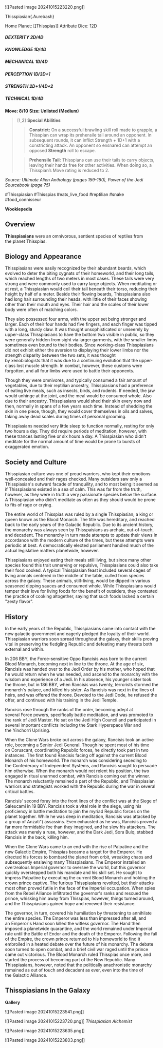 ![[Pasted image 20241015223220.png]]

Thisspiasian{.Aurebash}


Home Planet: [[Thisspias]]
Attribute Dice: 12D
##### DEXTERITY 2D/4D
##### KNOWLEDGE 1D/4D
##### MECHANICAL 1D/4D
##### PERCEPTION 1D/3D+1
##### STRENGTH 2D+1/4D+2
##### TECHNICAL 1D/4D
**Move: 8/10**
**Size: Unlisted (Medium)**

> [!_2] 
> **Special Abilities**
> > **Constrict:** On a successful brawling skill roll made to grapple, a Thisspian can wrap its prehensile tail around an opponent. In subsequent rounds, it can inflict  Strength + 1D+1 with a constricting attack. An opponent so ensnared can attempt an opposed **Strength** roll to escape. 
> 
> > **Prehensile Tail:** Thisspians can use their tails to carry objects, leaving their hands free for other activities. When doing so, a Thisspian’s Move rating is reduced to 2.
> 

*Source: Ultimate Alien Anthology (pages 159-160), Power of the Jedi Sourcebook (page 75)*



#Thisspiasian #Thisspias #eats_live_food #reptilian #snake 
#food_connisseur 

**Wookiepedia**

## Overview

**Thisspiasians** were an omnivorous, sentient species of reptiles from the planet Thisspias.

## Biology and Appearance

Thisspiasians were easily recognized by their abundant beards, which evolved to deter the biting cygnats of their homeworld, and their long tails, which reached lengths of two meters in most cases. These tails were very strong and were commonly used to carry large objects. When meditating or at rest, a Thisspiasian would coil their tail beneath their torso, reducing their height by half of a meter. Beside their flowing beards, Thisspiasians also had long hair surrounding their heads, with little of their faces showing other than their mouth and eyes. Their hair and the scales of their lower body were often of matching colors.

They also possessed four arms, with the upper set being stronger and larger. Each of their four hands had five fingers, and each finger was tipped with a long, sturdy claw. It was thought unsophisticated or unseemly by upper-class Thisspiasians to have the bottom two visible in public, so they were generally hidden from sight via larger garments, with the smaller limbs sometimes even bound to their bodies. Since working-class Thisspiasians did not exhibit either the aversion to displaying their lower limbs nor the strength disparity between the two sets, it was thought by xenobiologists that it was due to a continuing evolution that the upper-class lost muscle strength. In combat, however, these customs were forgotten, and all four limbs were used to battle their opponents.

Though they were omnivores, and typically consumed a fair amount of vegetables, due to their reptilian ancestry, Thisspiasians had a preference of eating live meals, such as insects, birds, and rodents. If needed, the jaw would unhinge at the joint, and the meal would be consumed whole. Also due to their ancestry, Thisspiasians would shed their skin every now and then, normally in spans of a few years each time. Instead of shedding the skin in one piece, though, they would cover themselves in oils and salves, taking away dead scales during times of personal grooming.

Thisspiasians needed very little sleep to function normally, resting for only two hours a day. They did require periods of meditation, however, with these trances lasting five or six hours a day. A Thisspiasian who didn't meditate for the normal amount of time would be prone to bursts of exaggerated emotion.

## Society and Culture

Thisspiasian culture was one of proud warriors, who kept their emotions well-concealed and their rages checked. Many outsiders saw only a Thisspiasian's outward facade of tranquility, and to most being it seemed as if Thisspiasians existed in a sea of calm. This was far from the truth, however, as they were in truth a very passionate species below the surface. A Thisspiasian who didn't meditate as often as they should would be prone to fits of rage or crying.

The entire world of Thisspias was ruled by a single Thisspiasian, a king or queen known as the Blood Monarch. The title was hereditary, and reached back to the early years of the Galactic Republic. Due to its ancient history, the monarchy was always seen by Thisspaisians as archaic, out-of-touch, and decadent. The monarchy in turn made attempts to update their views in accordance with the modern culture of the times, but these attempts were periodic at best. A democratically elected parliament handled much of the actual legislative matters planetwide, however.

Thisspiasians enjoyed eating their meals still living, but since many other species found this trait unnerving or repulsive, Thisspiasians could also take their food cooked. A typical Thisspiasian feast included several cages of living animals centered in the middle of the table, culled from species across the galaxy. These animals, still-living, would be dipped in various seasoned dipping sauces and consumed whole. While Thisspiasians would temper their love for living foods for the benefit of outsiders, they contested the practice of cooking altogether, saying that such foods lacked a certain "zesty flavor".

## History

In the early years of the Republic, Thisspiasians came into contact with the new galactic government and eagerly pledged the loyalty of their world. Thisspiasian warriors soon spread throughout the galaxy, their skills proving vital in preserving the fledgling Republic and defeating many threats both external and within.

In 206 BBY, the Force-sensitive Oppo Rancisis was born to the current Blood Monarch, becoming next in line to the throne. At the age of six, Rancisis was handed over to the Jedi Order by his mother, who hoped that he would return when he was needed, and ascend to the monarchy with the wisdom and experience of a Jedi. In his absence, his younger sister took the throne, but in 186 BBY, when Rancisis was twenty, terrorists stormed the monarch's palace, and killed his sister. As Rancisis was next in the lines of heirs, and was offered the throne. Devoted to the Jedi Code, he refused the offer, and continued with his training in the Jedi Temple.

Rancisis rose through the ranks of the order, becoming adept at several Force powers, specifically battle meditation, and was promoted to the rank of Jedi Master. He sat on the Jedi High Council and participated in several important conflicts including the Stark Hyperspace War and the Yinchorri Uprising.

When the Clone Wars broke out across the galaxy, Rancisis took an active role, becoming a Senior Jedi General. Though he spent most of his time on Coruscant, coordinating Republic forces, he directly took part in two instances. The first found Rancisis facing off against the current Blood Monarch of his homeworld. The monarch was considering seceding to the Confederacy of Independent Systems, and Rancisis sought to persuade him otherwise. When the monarch would not relent his position, the two engaged in ritual unarmed combat, with Rancisis coming out the winner. The monarch reluctantly remained a part of the Republic, and Thisspiasian warriors and strategists worked with the Republic during the war in several critical battles.

Rancisis' second foray into the front lines of the conflict was at the Siege of Saleucami in 19 BBY. Rancisis took a vital role in the siege, using his proficiency in battle meditation to join the myriad Republic forces on the planet together. While he was deep in meditation, Rancisis was attacked by a group of Anzati") assassins. Even exhausted as he was, Rancisis proved a far more formidable foe than they imagined, and he slew his attackers. The attack was merely a ruse, however, and the Dark Jedi, Sora Bulq, stabbed Rancisis in the back, killing him.

When the Clone Wars came to an end with the rise of Palpatine and the new Galactic Empire, Thisspias became a target for the Emperor. He directed his forces to bombard the planet from orbit, wreaking chaos and subsequently enslaving many Thisspiasians. The Emperor installed an overzealous Imperial governor to oversee the world, but this governor quickly overstepped both his mandate and his skill set. He sought to impress Palpatine by executing the current Blood Monarch and holding the crown prince captive. The furious Thisspiasians revolted, but their attacks most often proved futile in the face of the Imperial occupation. When spies from the Rebel Alliance infiltrated the governor's ranks and rescued the prince, whisking him away from Thisspias, however, things turned around, and the Thisspiasians gained hope and renewed their resistance.

The governor, in turn, covered his humiliation by threatening to annihilate the entire species. The Emperor was less than impressed after all, and an Emperor's Hand soon killed the witless governor. The Hand then imposed a planetwide quarantine, and the world remained under Imperial rule until the Battle of Endor and the death of the Emperor. Following the fall of the Empire, the crown prince returned to his homeworld to find it embroiled in a heated debate over the future of his monarchy. The debate soon turned to open combat, and a brief civil war raged until the prince came out victorious. The Blood Monarch ruled Thisspias once more, and started the process of becoming part of the New Republic. Many Thisspiasians, however, noted that the politically anachronistic monarchy remained as out of touch and decadent as ever, even into the time of the Galactic Alliance.

## **Thisspiasians** In the Galaxy

**Gallery**

![[Pasted image 20241015223541.png]]

![[Pasted image 20241015223720.png]]
*Thisspiasian Alchemist*

![[Pasted image 20241015223635.png]]

![[Pasted image 20241015223803.png]]

